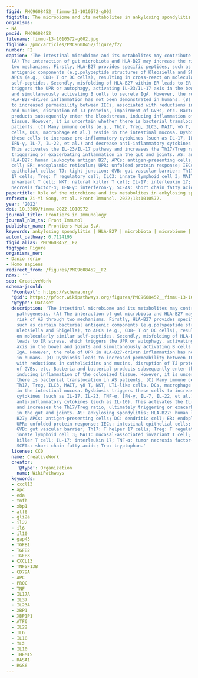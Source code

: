 ```yaml
---
figid: PMC9608452__fimmu-13-1010572-g002
figtitle: The microbiome and its metabolites in ankylosing spondylitis
organisms:
- NA
pmcid: PMC9608452
filename: fimmu-13-1010572-g002.jpg
figlink: /pmc/articles/PMC9608452/figure/f2/
number: F2
caption: 'The intestinal microbiome and its metabolites may contribute to AS pathogenesis.
  (A) The interaction of gut microbiota and HLA-B27 may increase the risk of AS through
  two mechanisms. Firstly, HLA-B27 provides specific peptides, such as certain bacterial
  antigenic components (e.g.polypeptide structures of Klebsiella and Shigella), to
  APCs (e.g., CD8+ T or DC cells), resulting in cross-react on molecularly similar
  self-peptides. Secondly, misfolding of HLA-B27 within ER leads to ER stress, which
  triggers the UPR or autophagy, activating IL-23/IL-17 axis in the bowel and joints
  and simultaneously activating B cells to secrete IgA. However, the role of UPR in
  HLA-B27-driven inflammation has not been demonstrated in humans. (B) Dysbiosis leads
  to increased permeability between IECs, associated with reductions in cathelicidins
  and mucins, disruption of TJ proteins, impairment of GVBs, etc. Bacteria and bacterial
  products subsequently enter the bloodstream, inducing inflammation of the colonized
  tissue. However, it is uncertain whether there is bacterial translocation in AS
  patients. (C) Many immune cells (e.g., Th17, Treg, ILC3, MAIT, γδ T, NKT, LTi-like
  cells, DCs, macrophage et al.) reside in the intestinal mucosa. Dysbiosis triggers
  these cells to increase pro-inflammatory cytokines (such as IL-17, IL-23, TNF-α,
  IFN-γ, IL-7, IL-22, et al.) and decrease anti-inflammatory cytokines (such as IL-10).
  This activates the IL-23/IL-17 pathway and increases the Th17/Treg ratio, ultimately
  triggering or exacerbating inflammation in the gut and joints. AS: ankylosing spondylitis;
  HLA-B27: human leukocyte antigen B27; APCs: antigen-presenting cells; DC: dendritic
  cell; ER: endoplasmic reticulum; UPR: unfolded protein response; IECs: intestinal
  epithelial cells; TJ: tight junction; GVB: gut vascular barrier; Th17: T helper
  17 cells; Treg: T regulatory cell; ILC3: innate lymphoid cell 3; MAIT: mucosal-associated
  invariant T cell; NKT: natural killer T cell; IL-17: interleukin 17; TNF-α: tumor
  necrosis factor-α; IFN-γ: interferon-γ; SCFAs: short chain fatty acids; Trp: tryptophan.'
papertitle: Role of the microbiome and its metabolites in ankylosing spondylitis.
reftext: Zi-Yi Song, et al. Front Immunol. 2022;13:1010572.
year: '2022'
doi: 10.3389/fimmu.2022.1010572
journal_title: Frontiers in Immunology
journal_nlm_ta: Front Immunol
publisher_name: Frontiers Media S.A.
keywords: ankylosing spondylitis | HLA-B27 | microbiota | microbiome | microbial metabolites
automl_pathway: 0.7124195
figid_alias: PMC9608452__F2
figtype: Figure
organisms_ner:
- Danio rerio
- Homo sapiens
redirect_from: /figures/PMC9608452__F2
ndex: ''
seo: CreativeWork
schema-jsonld:
  '@context': https://schema.org/
  '@id': https://pfocr.wikipathways.org/figures/PMC9608452__fimmu-13-1010572-g002.html
  '@type': Dataset
  description: 'The intestinal microbiome and its metabolites may contribute to AS
    pathogenesis. (A) The interaction of gut microbiota and HLA-B27 may increase the
    risk of AS through two mechanisms. Firstly, HLA-B27 provides specific peptides,
    such as certain bacterial antigenic components (e.g.polypeptide structures of
    Klebsiella and Shigella), to APCs (e.g., CD8+ T or DC cells), resulting in cross-react
    on molecularly similar self-peptides. Secondly, misfolding of HLA-B27 within ER
    leads to ER stress, which triggers the UPR or autophagy, activating IL-23/IL-17
    axis in the bowel and joints and simultaneously activating B cells to secrete
    IgA. However, the role of UPR in HLA-B27-driven inflammation has not been demonstrated
    in humans. (B) Dysbiosis leads to increased permeability between IECs, associated
    with reductions in cathelicidins and mucins, disruption of TJ proteins, impairment
    of GVBs, etc. Bacteria and bacterial products subsequently enter the bloodstream,
    inducing inflammation of the colonized tissue. However, it is uncertain whether
    there is bacterial translocation in AS patients. (C) Many immune cells (e.g.,
    Th17, Treg, ILC3, MAIT, γδ T, NKT, LTi-like cells, DCs, macrophage et al.) reside
    in the intestinal mucosa. Dysbiosis triggers these cells to increase pro-inflammatory
    cytokines (such as IL-17, IL-23, TNF-α, IFN-γ, IL-7, IL-22, et al.) and decrease
    anti-inflammatory cytokines (such as IL-10). This activates the IL-23/IL-17 pathway
    and increases the Th17/Treg ratio, ultimately triggering or exacerbating inflammation
    in the gut and joints. AS: ankylosing spondylitis; HLA-B27: human leukocyte antigen
    B27; APCs: antigen-presenting cells; DC: dendritic cell; ER: endoplasmic reticulum;
    UPR: unfolded protein response; IECs: intestinal epithelial cells; TJ: tight junction;
    GVB: gut vascular barrier; Th17: T helper 17 cells; Treg: T regulatory cell; ILC3:
    innate lymphoid cell 3; MAIT: mucosal-associated invariant T cell; NKT: natural
    killer T cell; IL-17: interleukin 17; TNF-α: tumor necrosis factor-α; IFN-γ: interferon-γ;
    SCFAs: short chain fatty acids; Trp: tryptophan.'
  license: CC0
  name: CreativeWork
  creator:
    '@type': Organization
    name: WikiPathways
  keywords:
  - cxcl13
  - apc
  - eda
  - tnfb
  - xbp1
  - atf6
  - gli2a
  - il22
  - il6
  - il10
  - gap43
  - TGFB1
  - TGFB2
  - TGFB3
  - CXCL13
  - TNFSF13B
  - CD79A
  - APC
  - PROC
  - TNF
  - IL17A
  - IL37
  - IL23A
  - XBP1
  - XBP1P1
  - ATF6
  - IL22
  - IL6
  - IL18
  - IL2
  - IL10
  - THEMIS
  - RASA1
  - RGS6
---
```

